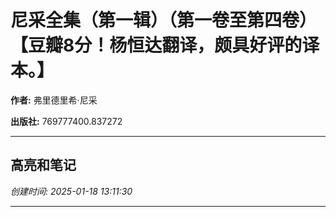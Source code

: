 # 尼采全集（第一辑）（第一卷至第四卷）【豆瓣8分！杨恒达翻译，颇具好评的译本。】

**作者:** 弗里德里希·尼采

**出版社:** 769777400.837272

---

## 高亮和笔记

*创建时间: 2025-01-18 13:11:30*

---

